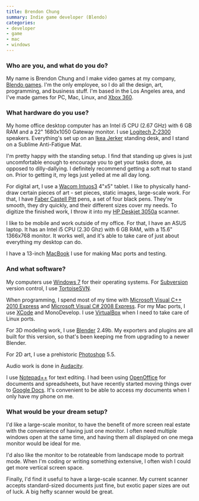 ```yaml
---
title: Brendon Chung
summary: Indie game developer (Blendo)
categories:
- developer
- game
- mac
- windows
---
```


### Who are you, and what do you do?

My name is Brendon Chung and I make video games at my company, [Blendo games](http://blendogames.com/ "Blendo games."). I'm the only employee, so I do all the design, art, programming, and business stuff. I'm based in the Los Angeles area, and I've made games for PC, Mac, Linux, and [Xbox 360][xbox-360].

### What hardware do you use?

My home office desktop computer has an Intel i5 CPU (2.67 GHz) with 6 GB RAM and a 22" 1680x1050 Gateway monitor. I use [Logitech Z-2300][z-2300] speakers. Everything's set up on an [Ikea Jerker][jerker] standing desk, and I stand on a Sublime Anti-Fatigue Mat.

I'm pretty happy with the standing setup. I find that standing up gives is just uncomfortable enough to encourage you to get your tasks done, as opposed to dilly-dallying. I definitely recommend getting a soft mat to stand on. Prior to getting it, my legs just yelled at me all day long.

For digital art, I use a [Wacom Intuos3][intuos] 4"x5" tablet. I like to physically hand-draw certain pieces of art - set pieces, static images, large-scale work. For that, I have [Faber Castell Pitt][pitt-artist] pens, a set of four black pens. They're smooth, they dry quickly, and their different sizes cover my needs. To digitize the finished work, I throw it into my [HP Deskjet 3050a][deskjet-3050a] scanner.

I like to be mobile and work outside of my office. For that, I have an ASUS laptop. It has an Intel i5 CPU (2.30 Ghz) with 6 GB RAM, with a 15.6" 1366x768 monitor. It works well, and it's able to take care of just about everything my desktop can do. 

I have a 13-inch [MacBook][] I use for making Mac ports and testing.

### And what software?

My computers use [Windows 7][windows-7] for their operating systems. For [Subversion][] version control, I use [TortoiseSVN][].

When programming, I spend most of my time with [Microsoft Visual C++ 2010 Express][visual-studio-express] and [Microsoft Visual C# 2008 Express][visual-c-sharp-express]. For my Mac ports, I use [XCode][] and MonoDevelop. I use [VirtualBox][] when I need to take care of Linux ports.

For 3D modeling work, I use [Blender][] 2.49b. My exporters and plugins are all built for this version, so that's been keeping me from upgrading to a newer Blender.

For 2D art, I use a prehistoric [Photoshop][] 5.5.

Audio work is done in [Audacity][].

I use [Notepad++][notepad-plusplus] for text editing. I had been using [OpenOffice][] for documents and spreadsheets, but have recently started moving things over to [Google Docs][google-docs]. It's convenient to be able to access my documents when I only have my phone on me.

### What would be your dream setup?

I'd like a large-scale monitor, to have the benefit of more screen real estate with the convenience of having just one monitor. I often need multiple windows open at the same time, and having them all displayed on one mega monitor would be ideal for me.

I'd also like the monitor to be rotateable from landscape mode to portrait mode. When I'm coding or writing something extensive, I often wish I could get more vertical screen space. 

Finally, I'd find it useful to have a large-scale scanner. My current scanner accepts standard-sized documents just fine, but exotic paper sizes are out of luck. A big hefty scanner would be great.

[audacity]: https://sourceforge.net/projects/audacity/ "An open-source, cross-platform audio editor."
[blender]: https://www.blender.org/ "A free, open-source 3D renderer."
[deskjet-3050a]: https://www.amazon.com/Hewlett-Packard-3050A-Wireless-Printer/dp/B0057UAB34 "An all-in-one printer."
[google-docs]: https://en.wikipedia.org/wiki/Google_Docs "A web-based office suite."
[intuos]: https://www.wacom.com/en-us/products/pen-tablets/intuos "A pen tablet."
[jerker]: https://adam.pra.to/content/jerker/ "A work desk."
[macbook]: https://en.wikipedia.org/wiki/MacBook "A laptop."
[notepad-plusplus]: https://notepad-plus-plus.org/ "A free text/code editor for Windows."
[openoffice]: http://www.openoffice.org/ "An open-source office suite."
[photoshop]: https://www.adobe.com/products/photoshop.html "A bitmap image editor."
[pitt-artist]: https://www.amazon.com/Pitt-Artist-Pens-Wallet-Styles/dp/B000TKEZDO "A pen."
[subversion]: http://subversion.tigris.org/ "A version control system."
[tortoisesvn]: https://tortoisesvn.net/ "A Subversion client for Windows."
[virtualbox]: https://www.virtualbox.org/ "Open-source virtualisation software."
[visual-c-sharp-express]: https://en.wikipedia.org/wiki/Microsoft_Visual_Studio_Express#Visual_C.23_Express "A programmer IDE for C#."
[visual-studio-express]: https://www.visualstudio.com/vs/visual-studio-express "An IDE for Windows."
[windows-7]: https://en.wikipedia.org/wiki/Windows_7 "An operating system."
[xbox-360]: http://www.xbox.com:80/en-US/Xbox360 "A gaming console."
[xcode]: https://en.wikipedia.org/wiki/Xcode "An IDE for Mac developers."
[z-2300]: https://www.amazon.com/Logitech-Z-2300-THX-Certified-Speaker-Subwoofer/dp/B0002SQ2P2 "2.1 speakers."
